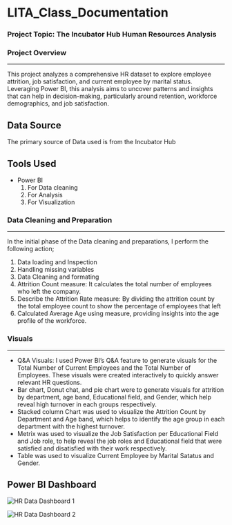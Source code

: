 # LITA_Class_Documentation

### Project Topic: The Incubator Hub Human Resources Analysis

### Project Overview
---
This project analyzes a comprehensive HR dataset to explore employee attrition, job satisfaction, and current employee by marital status. Leveraging Power BI, this analysis aims to uncover patterns and insights that can help in decision-making, particularly around retention, workforce demographics, and job satisfaction.

Data Source 
---
The primary source of Data used is from the Incubator Hub

Tools Used 
---
- Power BI
  1. For Data cleaning
  2. For Analysis
  3. For Visualization

### Data Cleaning and Preparation
---
In the initial phase of the Data cleaning and preparations, I perform the following action;
1. Data loading and Inspection
2. Handling missing variables
3. Data Cleaning and formating
4. Attrition Count measure: It calculates the total number of employees who left the company.
5. Describe the Attrition Rate measure: By dividing the attrition count by the total employee count to show the percentage of employees that left
6. Calculated Average Age using measure, providing insights into the age profile of the workforce.

### Visuals
---
- Q&A Visuals: I used Power BI’s Q&A feature to generate visuals for the Total Number of Current Employees and the Total Number of Employees. These visuals were created interactively to quickly answer relevant HR questions.
- Bar chart, Donut chat, and pie chart were to generate visuals for attrition by department, age band, Educational field, and Gender, which help reveal high turnover in each groups respectively.
- Stacked column Chart was used to visualize the Attrition Count by Department and Age band, which helps to identify the age group in each department with the highest turnover.
- Metrix was used to visualize the Job Satisfaction per Educational Field and Job role, to help reveal the job roles and Educational field that were satisfied and disatisfied with their work respectively.
- Table was used to visualize Current Employee by Marital Satatus and Gender.

Power BI Dashboard
---

![HR Data Dashboard 1](https://github.com/user-attachments/assets/ee45660f-03a6-49cf-bfb9-53d83045a206)

![HR Data Dashboard 2](https://github.com/user-attachments/assets/b54cb553-a65a-4796-bf89-123d4caa9ba6)




